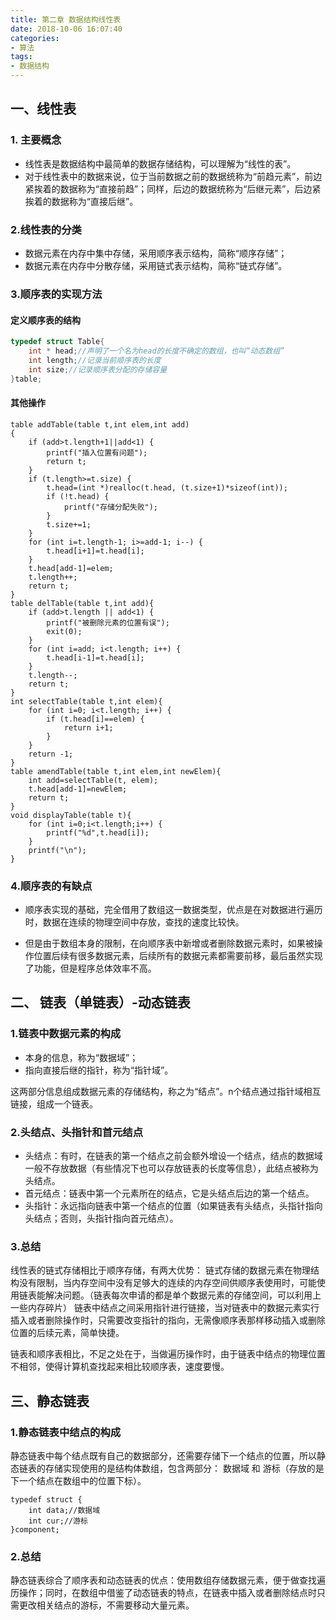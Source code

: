 ```yaml
---
title: 第二章 数据结构线性表
date: 2018-10-06 16:07:40
categories:
- 算法
tags:
- 数据结构
---
```

## 一、线性表

### 1. 主要概念

- 线性表是数据结构中最简单的数据存储结构，可以理解为“线性的表”。
- 对于线性表中的数据来说，位于当前数据之前的数据统称为“前趋元素”，前边紧挨着的数据称为“直接前趋”；同样，后边的数据统称为“后继元素”，后边紧挨着的数据称为“直接后继”。
<!-- more -->
### 2.线性表的分类

- 数据元素在内存中集中存储，采用顺序表示结构，简称“顺序存储”；
- 数据元素在内存中分散存储，采用链式表示结构，简称“链式存储”。

### 3.顺序表的实现方法

#### 定义顺序表的结构

```C
typedef struct Table{
    int * head;//声明了一个名为head的长度不确定的数组，也叫“动态数组”
    int length;//记录当前顺序表的长度
    int size;//记录顺序表分配的存储容量
}table;
```

#### 其他操作
```
table addTable(table t,int elem,int add)
{
    if (add>t.length+1||add<1) {
        printf("插入位置有问题");
        return t;
    }
    if (t.length>=t.size) {
        t.head=(int *)realloc(t.head, (t.size+1)*sizeof(int));
        if (!t.head) {
            printf("存储分配失败");
        }
        t.size+=1;
    }
    for (int i=t.length-1; i>=add-1; i--) {
        t.head[i+1]=t.head[i];
    }
    t.head[add-1]=elem;
    t.length++;
    return t;
}
table delTable(table t,int add){
    if (add>t.length || add<1) {
        printf("被删除元素的位置有误");
        exit(0);
    }
    for (int i=add; i<t.length; i++) {
        t.head[i-1]=t.head[i];
    }
    t.length--;
    return t;
}
int selectTable(table t,int elem){
    for (int i=0; i<t.length; i++) {
        if (t.head[i]==elem) {
            return i+1;
        }
    }
    return -1;
}
table amendTable(table t,int elem,int newElem){
    int add=selectTable(t, elem);
    t.head[add-1]=newElem;
    return t;
}
void displayTable(table t){
    for (int i=0;i<t.length;i++) {
        printf("%d",t.head[i]);
    }
    printf("\n");
}
```

### 4.顺序表的有缺点

- 顺序表实现的基础，完全借用了数组这一数据类型，优点是在对数据进行遍历时，数据在连续的物理空间中存放，查找的速度比较快。

- 但是由于数组本身的限制，在向顺序表中新增或者删除数据元素时，如果被操作位置后续有很多数据元素，后续所有的数据元素都需要前移，最后虽然实现了功能，但是程序总体效率不高。


## 二、 链表（单链表）-动态链表

### 1.链表中数据元素的构成
- 本身的信息，称为“数据域”；
- 指向直接后继的指针，称为“指针域”。

这两部分信息组成数据元素的存储结构，称之为“结点”。n个结点通过指针域相互链接，组成一个链表。

### 2.头结点、头指针和首元结点

- 头结点：有时，在链表的第一个结点之前会额外增设一个结点，结点的数据域一般不存放数据（有些情况下也可以存放链表的长度等信息），此结点被称为头结点。
- 首元结点：链表中第一个元素所在的结点，它是头结点后边的第一个结点。
- 头指针：永远指向链表中第一个结点的位置（如果链表有头结点，头指针指向头结点；否则，头指针指向首元结点）。

### 3.总结
线性表的链式存储相比于顺序存储，有两大优势：
链式存储的数据元素在物理结构没有限制，当内存空间中没有足够大的连续的内存空间供顺序表使用时，可能使用链表能解决问题。（链表每次申请的都是单个数据元素的存储空间，可以利用上一些内存碎片）
链表中结点之间采用指针进行链接，当对链表中的数据元素实行插入或者删除操作时，只需要改变指针的指向，无需像顺序表那样移动插入或删除位置的后续元素，简单快捷。

链表和顺序表相比，不足之处在于，当做遍历操作时，由于链表中结点的物理位置不相邻，使得计算机查找起来相比较顺序表，速度要慢。

## 三、静态链表

### 1.静态链表中结点的构成
静态链表中每个结点既有自己的数据部分，还需要存储下一个结点的位置，所以静态链表的存储实现使用的是结构体数组，包含两部分： 数据域 和 游标（存放的是下一个结点在数组中的位置下标）。

```
typedef struct {
    int data;//数据域
    int cur;//游标
}component;
```

### 2.总结
静态链表综合了顺序表和动态链表的优点：使用数组存储数据元素，便于做查找遍历操作；同时，在数组中借鉴了动态链表的特点，在链表中插入或者删除结点时只需更改相关结点的游标，不需要移动大量元素。
